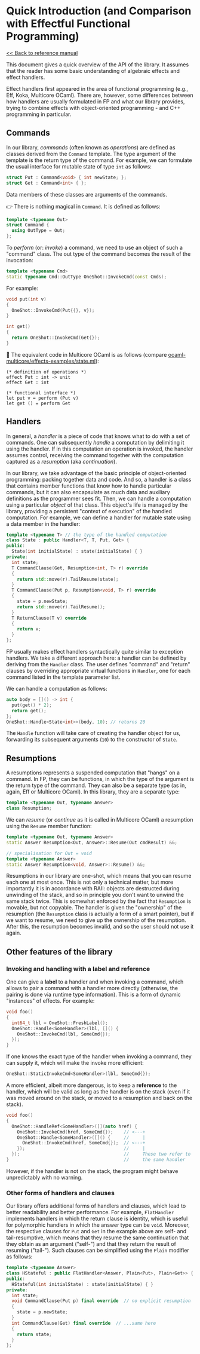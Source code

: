 # Quick Introduction (and Comparison with Effectful Functional Programming)

[<< Back to reference manual](refman.md)

This document gives a quick overview of the API of the library. It assumes that the reader has some basic understanding of algebraic effects and effect handlers.

Effect handlers first appeared in the area of functional programming (e.g., Eff, Koka, Multicore OCaml). There are, however, some differences between how handlers are usually formulated in FP and what our library provides, trying to combine effects with object-oriented programming - and C++ programming in particular.

## Commands

In our library, *commands* (often known as *operations*) are defined as classes derived from the `Command` template. The type argument of the template is the return type of the command. For example, we can formulate the usual interface for mutable state of type `int` as follows:

```cpp
struct Put : Command<void> { int newState; };
struct Get : Command<int> { };
```

Data members of these classes are arguments of the commands.

:point_right: There is nothing magical in `Command`. It is defined as follows:

```cpp
template <typename Out>
struct Command {
  using OutType = Out;
};
```

To *perform* (or: *invoke*) a command, we need to use an object of such a "command" class. The out type of the command becomes the result of the invocation:

```cpp
template <typename Cmd>
static typename Cmd::OutType OneShot::InvokeCmd(const Cmd&);
```

For example:

```cpp
void put(int v)
{
  OneShot::InvokeCmd(Put{{}, v});
}

int get()
{
  return OneShot::InvokeCmd(Get{});
}
```

:dromedary_camel: The equivalent code in Multicore OCaml is as follows (compare [ocaml-multicore/effects-examples/state.ml](https://github.com/ocaml-multicore/effects-examples/blob/master/state.ml)):

```
(* definition of operations *)
effect Put : int -> unit
effect Get : int

(* functional interface *)
let put v = perform (Put v)
let get () = perform Get
```

## Handlers

In general, a *handler* is a piece of code that knows what to do with a set of commands. One can subsequently *handle* a computation by delimiting it using the handler. If in this computation an operation is invoked, the handler assumes control, receiving the command together with the computation captured as a *resumption* (aka *continuation*).

In our library, we take advantage of the basic principle of object-oriented programming: packing together data and code. And so, a handler is a class that contains member functions that know how to handle particular commands, but it can also encapsulate as much data and auxiliary definitions as the programmer sees fit. Then, we can handle a computation using a particular *object* of that class. This object's life is managed by the library, providing a persistent "context of execution" of the handled computation. For example, we can define a handler for mutable state using a data member in the handler:

```cpp
template <typename T> // the type of the handled computation
class State : public Handler<T, T, Put, Get> {
public:
  State(int initialState) : state(initialState) { }
private:
  int state;
  T CommandClause(Get, Resumption<int, T> r) override
  {
    return std::move(r).TailResume(state);
  }
  T CommandClause(Put p, Resumption<void, T> r) override
  {
    state = p.newState;
    return std::move(r).TailResume();
  }
  T ReturnClause(T v) override
  {
    return v;
  }
};
```

FP usually makes effect handlers syntactically quite similar to exception handlers. We take a different approach here: a handler can be defined by deriving from the `Handler` class. The user defines "command" and "return" clauses by overriding appropriate virtual functions in `Handler`, one for each command listed in the template parameter list.

We can handle a computation as follows:

```cpp
auto body = []() -> int {
  put(get() * 2);
  return get();
};
OneShot::Handle<State<int>>(body, 10); // returns 20
```

The `Handle` function will take care of creating the handler object for us, forwarding its subsequent arguments (`10`) to the constructor of `State`.

## Resumptions

A resumptions represents a suspended computation that "hangs" on a command. In FP, they can be functions, in which the type of the argument is the return type of the command. They can also be a separate type (as in, again, Eff or Multicore OCaml). In this library, they are a separate type:

```cpp
template <typename Out, typename Answer>
class Resumption;
```

We can *resume* (or *continue* as it is called in Multicore OCaml) a resumption using the `Resume` member function:

```cpp
template <typename Out, typename Answer>
static Answer Resumption<Out, Answer>::Resume(Out cmdResult) &&;

// specialisation for Out = void
template <typename Answer>
static Answer Resumption<void, Answer>::Resume() &&;
```

Resumptions in our library are one-shot, which means that you can resume each one at most once. This is not only a technical matter, but more importantly it is in accordance with RAII: objects are destructed during unwinding of the stack, and so in principle you don't want to unwind the same stack twice. This is somewhat enforced by the fact that `Resumption` is movable, but not copyable. The handler is given the "ownership" of the resumption (the `Resumption` class is actually a form of a smart pointer), but if we want to resume, we need to give up the ownership of the resumption. After this, the resumption becomes invalid, and so the user should not use it again.

## Other features of the library

### Invoking and handling with a label and reference

One can give a **label** to a handler and when invoking a command, which allows to pair a command with a handler more directly (otherwise, the pairing is done via runtime type information). This is a form of dynamic "instances" of effects. For example:

```cpp
void foo()
{
  int64_t lbl = OneShot::FreshLabel();
  OneShot::Handle<SomeHandler>(lbl, []() {
    OneShot::InvokeCmd(lbl, SomeCmd{});
  });
}
```

If one knows the exact type of the handler when invoking a command, they can supply it, which will make the invoke more efficient:

```cpp
OneShot::StaticInvokeCmd<SomeHandler>(lbl, SomeCmd{});
```

A more efficient, albeit more dangerous, is to keep a **reference** to the handler, which will be valid as long as the handler is on the stack (even if it was moved around on the stack, or moved to a resumption and back on the stack).

```cpp
void foo()
{
  OneShot::HandleRef<SomeHandler>([](auto href) {
    OneShot::InvokeCmd(href, SomeCmd{});    // <---+
    OneShot::Handle<SomeHandler>([]() {     //     |
      OneShot::InvokeCmd(href, SomeCmd{});  // <---+
    });                                     //     |
  });                                       //     These two refer to
}                                           //     the same handler
```

However, if the handler is not on the stack, the program might behave unpredictably with no warning.

### Other forms of handlers and clauses

Our library offers additional forms of handlers and clauses, which lead to better readability and better performance. For example, `FlatHandler` implements handlers in which the return clause is identity, which is useful for polymorphic handlers in which the answer type can be `void`. Moreover, the respective clauses for `Put` and `Get` in the example above are self- and tail-resumptive, which means that they resume the same continuation that they obtain as an argument ("self-") and that they return the result of resuming ("tail-"). Such clauses can be simplified using the `Plain` modifier as follows:

```cpp
template <typename Answer>
class HStateful : public FlatHandler<Answer, Plain<Put>, Plain<Get>> {
public:
  HStateful(int initialState) : state(initialState) { }
private:
  int state;
  void CommandClause(Put p) final override  // no explicit resumption
  {
    state = p.newState;
  }
  int CommandClause(Get) final override  // ...same here
  {
    return state;
  }
};
```
